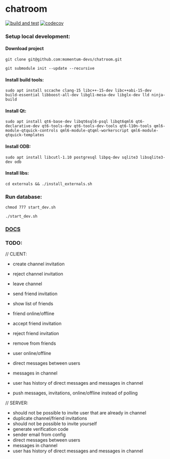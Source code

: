 # chatroom

[![build and test](https://github.com/momentum-devs/chatroom/actions/workflows/buildAndTest.yml/badge.svg?branch=main)](https://github.com/momentum-devs/chatroom/actions/workflows/buildAndTest.yml?query=branch%3Amain)
[![codecov](https://codecov.io/github/momentum-devs/chatroom/branch/main/graph/badge.svg?token=0RTV4JFH2U)](https://codecov.io/github/momentum-devs/chatroom)

### Setup local development:

#### Download project

```git clone git@github.com:momentum-devs/chatroom.git```

```git submodule init --update --recursive```

#### Install build tools:

```sudo apt install sccache clang-15 libc++-15-dev libc++abi-15-dev build-essential libboost-all-dev libgl1-mesa-dev libglx-dev lld ninja-build```

#### Install Qt:

```sudo apt install qt6-base-dev libqt6sql6-psql libqt6qml6 qt6-declarative-dev qt6-tools-dev qt6-tools-dev-tools qt6-l10n-tools qml6-module-qtquick-controls qml6-module-qtqml-workerscript qml6-module-qtquick-templates```

#### Install ODB:

```sudo apt install libcutl-1.10 postgresql libpq-dev sqlite3 libsqlite3-dev odb```

#### Install libs:

```cd externals && ./install_externals.sh```

### Run database:

```chmod 777 start_dev.sh```

```./start_dev.sh```

### [DOCS](docs/README.md)

### TODO:

// CLIENT:

* create channel invitation
* reject channel invitation
* leave channel

* send friend invitation
* show list of friends
* friend online/offline
* accept friend invitation
* reject friend invitation
* remove from friends
* user online/offline

* direct messages between users
* messages in channel
* user has history of direct messages and messages in channel
* push messages, invitations, online/offline instead of polling

// SERVER:

* should not be possible to invite user that are already in channel
* duplicate channel/friend invitations
* should not be possible to invite yourself
* generate verification code
* sender email from config
* direct messages between users
* messages in channel
* user has history of direct messages and messages in channel
